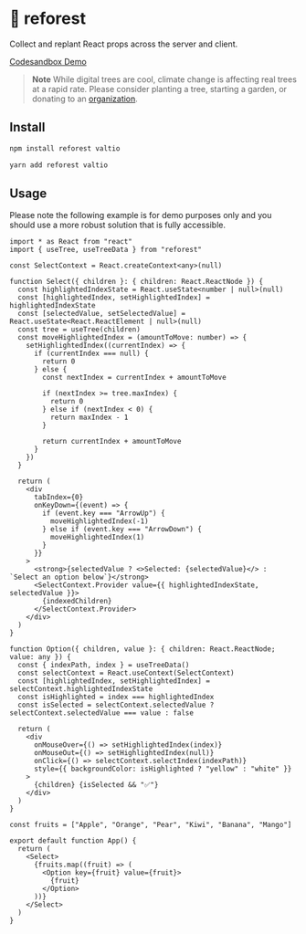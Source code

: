 # 🌲 reforest

Collect and replant React props across the server and client.

[Codesandbox Demo](https://codesandbox.io/s/useindexedchildren-demo-0bpkby)

> **Note**
> While digital trees are cool, climate change is affecting real trees at a rapid rate. Please consider planting a tree, starting a garden, or donating to an [organization](https://onetreeplanted.org/).

## Install

```bash
npm install reforest valtio
```

```bash
yarn add reforest valtio
```

## Usage

Please note the following example is for demo purposes only and you should use a more robust solution that is fully accessible.

```tsx
import * as React from "react"
import { useTree, useTreeData } from "reforest"

const SelectContext = React.createContext<any>(null)

function Select({ children }: { children: React.ReactNode }) {
  const highlightedIndexState = React.useState<number | null>(null)
  const [highlightedIndex, setHighlightedIndex] = highlightedIndexState
  const [selectedValue, setSelectedValue] = React.useState<React.ReactElement | null>(null)
  const tree = useTree(children)
  const moveHighlightedIndex = (amountToMove: number) => {
    setHighlightedIndex((currentIndex) => {
      if (currentIndex === null) {
        return 0
      } else {
        const nextIndex = currentIndex + amountToMove

        if (nextIndex >= tree.maxIndex) {
          return 0
        } else if (nextIndex < 0) {
          return maxIndex - 1
        }

        return currentIndex + amountToMove
      }
    })
  }

  return (
    <div
      tabIndex={0}
      onKeyDown={(event) => {
        if (event.key === "ArrowUp") {
          moveHighlightedIndex(-1)
        } else if (event.key === "ArrowDown") {
          moveHighlightedIndex(1)
        }
      }}
    >
      <strong>{selectedValue ? <>Selected: {selectedValue}</> : `Select an option below`}</strong>
      <SelectContext.Provider value={{ highlightedIndexState, selectedValue }}>
        {indexedChildren}
      </SelectContext.Provider>
    </div>
  )
}

function Option({ children, value }: { children: React.ReactNode; value: any }) {
  const { indexPath, index } = useTreeData()
  const selectContext = React.useContext(SelectContext)
  const [highlightedIndex, setHighlightedIndex] = selectContext.highlightedIndexState
  const isHighlighted = index === highlightedIndex
  const isSelected = selectContext.selectedValue ? selectContext.selectedValue === value : false

  return (
    <div
      onMouseOver={() => setHighlightedIndex(index)}
      onMouseOut={() => setHighlightedIndex(null)}
      onClick={() => selectContext.selectIndex(indexPath)}
      style={{ backgroundColor: isHighlighted ? "yellow" : "white" }}
    >
      {children} {isSelected && "✅"}
    </div>
  )
}

const fruits = ["Apple", "Orange", "Pear", "Kiwi", "Banana", "Mango"]

export default function App() {
  return (
    <Select>
      {fruits.map((fruit) => (
        <Option key={fruit} value={fruit}>
          {fruit}
        </Option>
      ))}
    </Select>
  )
}
```
